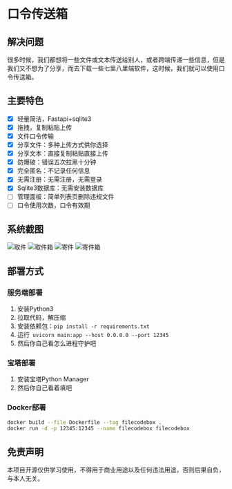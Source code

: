 # 口令传送箱

## 解决问题

很多时候，我们都想将一些文件或文本传送给别人，或者跨端传递一些信息，但是我们又不想为了分享，而去下载一些七里八里端软件，这时候，我们就可以使用口令传送箱。

## 主要特色

- [x] 轻量简洁，Fastapi+sqlite3
- [x] 拖拽，复制粘贴上传
- [x] 文件口令传输
- [x] 分享文件：多种上传方式供你选择
- [x] 分享文本：直接复制粘贴直接上传
- [x] 防爆破：错误五次拉黑十分钟
- [x] 完全匿名：不记录任何信息
- [x] 无需注册：无需注册，无需登录
- [x] Sqlite3数据库：无需安装数据库
- [ ] 管理面板：简单列表页删除违规文件
- [ ] 口令使用次数，口令有效期

## 系统截图

![取件](https://raw.githubusercontent.com/vastsa/FileCodeBox/master/images/%E5%8F%96%E4%BB%B6.png)
![取件箱](https://raw.githubusercontent.com/vastsa/FileCodeBox/master/images/%E5%8F%96%E4%BB%B6%E7%AE%B1.png)
![寄件](https://raw.githubusercontent.com/vastsa/FileCodeBox/master/images/%E5%AF%84%E4%BB%B6.png)
![寄件箱](https://raw.githubusercontent.com/vastsa/FileCodeBox/master/images/%E5%AF%84%E4%BB%B6%E7%AE%B1.png)

## 部署方式

### 服务端部署

1. 安装Python3
2. 拉取代码，解压缩
3. 安装依赖包：`pip install -r requirements.txt`
4. 运行` uvicorn main:app --host 0.0.0.0 --port 12345`
5. 然后你自己看怎么进程守护吧

### 宝塔部署

1. 安装宝塔Python Manager
2. 然后你自己看着填吧

### Docker部署

```bash
docker build --file Dockerfile --tag filecodebox .
docker run -d -p 12345:12345 --name filecodebox filecodebox
```

## 免责声明

本项目开源仅供学习使用，不得用于商业用途以及任何违法用途，否则后果自负，与本人无关。